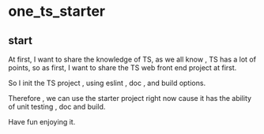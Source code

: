 # one_ts_starter

## start

At first, I want to share the knowledge of TS, as we all know , TS  has a lot of points, so as first, I want to share the TS web front end project at first. 

So I init the TS project , using  eslint , doc , and build options.

Therefore , we can use the starter project right now cause it has the ability of unit testing , doc and build.

Have fun enjoying it.




